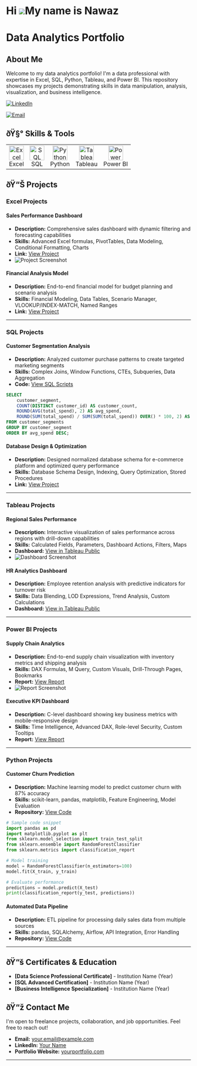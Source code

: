 Hi ![](https://user-images.githubusercontent.com/18350557/176309783-0785949b-9127-417c-8b55-ab5a4333674e.gif)My name is Nawaz
===========================================================================================================================

# Data Analytics Portfolio

## About Me
Welcome to my data analytics portfolio! I'm a data professional with expertise in Excel, SQL, Python, Tableau, and Power BI. This repository showcases my projects demonstrating skills in data manipulation, analysis, visualization, and business intelligence.

[![LinkedIn](https://img.shields.io/badge/LinkedIn-Connect-blue)](https://www.linkedin.com/in/nawaz-hossain-276b4a68/)
<!-- [![Portfolio](https://img.shields.io/badge/Portfolio-Visit-green)](https://yourportfolio.com) -->
[![Email](https://img.shields.io/badge/Email-Contact-red)](mailto:your.email@example.com)

## ðŸ§° Skills & Tools

<table>
  <tr>
    <td align="center"><img src="https://img.icons8.com/?size=100&id=13654&format=png&color=000000" alt="Excel" width="40" height="40"/><br>Excel</td>
    <td align="center"><img src="https://github.com/user-attachments/assets/83775538-e3e4-4772-bf3b-bbde8f564861" alt="SQL" width="40" height="40"/><br>SQL</td>
    <td align="center"><img src="https://cdn.simpleicons.org/python/3776AB" alt="Python" width="40" height="40"/><br>Python</td>
    <td align="center"><img src="https://img.shields.io/badge/-Tableau-E97627?style=flat&logo=tableau&logoColor=white" alt="Tableau" width="40" height="40"/><br>Tableau</td>
    <td align="center"><img src="https://img.shields.io/badge/-Power%20BI-F2C811?style=flat&logo=power-bi&logoColor=black" alt="Power BI" width="40" height="40"/><br>Power BI</td>
  </tr>
</table>

## ðŸ“Š Projects

### Excel Projects

#### Sales Performance Dashboard
- **Description:** Comprehensive sales dashboard with dynamic filtering and forecasting capabilities
- **Skills:** Advanced Excel formulas, PivotTables, Data Modeling, Conditional Formatting, Charts
- **Link:** <a href="link-to-project" target="_blank" rel="noopener">View Project</a>
- ![Project Screenshot](/api/placeholder/400/200)

#### Financial Analysis Model
- **Description:** End-to-end financial model for budget planning and scenario analysis
- **Skills:** Financial Modeling, Data Tables, Scenario Manager, VLOOKUP/INDEX-MATCH, Named Ranges
- **Link:** <a href="link-to-project" target="_blank" rel="noopener">View Project</a>

---

### SQL Projects

#### Customer Segmentation Analysis
- **Description:** Analyzed customer purchase patterns to create targeted marketing segments
- **Skills:** Complex Joins, Window Functions, CTEs, Subqueries, Data Aggregation
- **Code:** <a href="link-to-code" target="_blank" rel="noopener">View SQL Scripts</a>
```sql
SELECT 
    customer_segment,
    COUNT(DISTINCT customer_id) AS customer_count,
    ROUND(AVG(total_spend), 2) AS avg_spend,
    ROUND(SUM(total_spend) / SUM(SUM(total_spend)) OVER() * 100, 2) AS pct_revenue
FROM customer_segments
GROUP BY customer_segment
ORDER BY avg_spend DESC;
```

#### Database Design & Optimization
- **Description:** Designed normalized database schema for e-commerce platform and optimized query performance
- **Skills:** Database Schema Design, Indexing, Query Optimization, Stored Procedures
- **Link:** <a href="link-to-project" target="_blank" rel="noopener">View Project</a>

---

### Tableau Projects

#### Regional Sales Performance
- **Description:** Interactive visualization of sales performance across regions with drill-down capabilities
- **Skills:** Calculated Fields, Parameters, Dashboard Actions, Filters, Maps
- **Dashboard:** <a href="link-to-dashboard" target="_blank" rel="noopener">View in Tableau Public</a>
- ![Dashboard Screenshot](/api/placeholder/400/200)

#### HR Analytics Dashboard
- **Description:** Employee retention analysis with predictive indicators for turnover risk
- **Skills:** Data Blending, LOD Expressions, Trend Analysis, Custom Calculations
- **Dashboard:** <a href="link-to-dashboard" target="_blank" rel="noopener">View in Tableau Public</a>

---

### Power BI Projects

#### Supply Chain Analytics
- **Description:** End-to-end supply chain visualization with inventory metrics and shipping analysis
- **Skills:** DAX Formulas, M Query, Custom Visuals, Drill-Through Pages, Bookmarks
- **Report:** <a href="link-to-report" target="_blank" rel="noopener">View Report</a>
- ![Report Screenshot](/api/placeholder/400/200)

#### Executive KPI Dashboard
- **Description:** C-level dashboard showing key business metrics with mobile-responsive design
- **Skills:** Time Intelligence, Advanced DAX, Role-level Security, Custom Tooltips
- **Report:** <a href="link-to-report" target="_blank" rel="noopener">View Report</a>

---

### Python Projects

#### Customer Churn Prediction
- **Description:** Machine learning model to predict customer churn with 87% accuracy
- **Skills:** scikit-learn, pandas, matplotlib, Feature Engineering, Model Evaluation
- **Repository:** <a href="link-to-repo" target="_blank" rel="noopener">View Code</a>
```python
# Sample code snippet
import pandas as pd
import matplotlib.pyplot as plt
from sklearn.model_selection import train_test_split
from sklearn.ensemble import RandomForestClassifier
from sklearn.metrics import classification_report

# Model training
model = RandomForestClassifier(n_estimators=100)
model.fit(X_train, y_train)

# Evaluate performance
predictions = model.predict(X_test)
print(classification_report(y_test, predictions))
```

#### Automated Data Pipeline
- **Description:** ETL pipeline for processing daily sales data from multiple sources
- **Skills:** pandas, SQLAlchemy, Airflow, API Integration, Error Handling
- **Repository:** <a href="link-to-repo" target="_blank" rel="noopener">View Code</a>

---

## ðŸ“š Certificates & Education

- **[Data Science Professional Certificate]** - Institution Name (Year)
- **[SQL Advanced Certification]** - Institution Name (Year)
- **[Business Intelligence Specialization]** - Institution Name (Year)

## ðŸ“ž Contact Me

I'm open to freelance projects, collaboration, and job opportunities. Feel free to reach out!

- **Email:** your.email@example.com
- **LinkedIn:** <a href="https://www.linkedin.com/in/yourusername/" target="_blank" rel="noopener">Your Name</a>
- **Portfolio Website:** <a href="https://yourportfolio.com" target="_blank" rel="noopener">yourportfolio.com</a>

---


